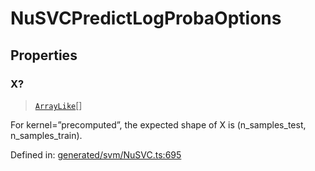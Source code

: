 # NuSVCPredictLogProbaOptions

## Properties

### X?

> [`ArrayLike`](../types/ArrayLike.md)[]

For kernel=”precomputed”, the expected shape of X is (n\_samples\_test, n\_samples\_train).

Defined in:  [generated/svm/NuSVC.ts:695](https://github.com/transitive-bullshit/scikit-learn-ts/blob/92ab806/packages/sklearn/src/generated/svm/NuSVC.ts#L695)
